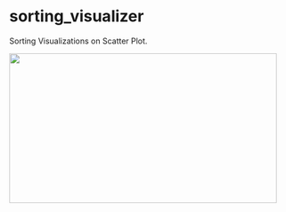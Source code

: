 # sorting_visualizer

Sorting Visualizations on Scatter Plot.

<img src="https://user-images.githubusercontent.com/23309033/174822370-548fc27e-6c8c-487b-9400-c0eaf0d8f0d2.gif" width="480" height="270">

